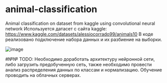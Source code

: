 # animal-classification
Animal classification on dataset from kaggle using convolutional neural network
Используется датасет с сайта kaggle: https://www.kaggle.com/datasets/alessiocorrado99/animals10
В коде реализовано подключение набора данных и их разбиение на выборки.

![image](https://user-images.githubusercontent.com/36847747/175274995-7966a508-09a0-4234-a9fa-2ae64ec8b1d2.png)


#№№ TODO:
Необходимо доработать архитектуру нейронной сети, либо загрузить предобученную сеть, также необходимо провести анализ распределения данных по классам и нормализацию.
Обучение проводить на облачных серверах.
